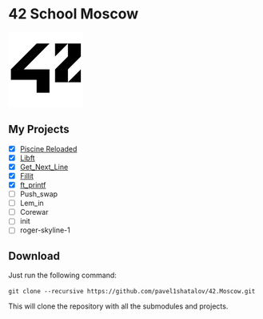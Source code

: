 # 42 School Moscow

![42 Logo](files/imgs/42-logo.png)

## My Projects

- [X] [Piscine Reloaded](https://github.com/pavel1shatalov/piscine-reloaded)
- [X] [Libft](https://github.com/pavel1shatalov/libft)
- [X] [Get_Next_Line](https://github.com/pavel1shatalov/get-next-line)
- [X] [Fillit](https://github.com/pavel1shatalov/fillit)
- [X] [ft_printf](https://github.com/pavel1shatalov/ft-printf)
- [ ] Push_swap
- [ ] Lem_in
- [ ] Corewar
- [ ] init
- [ ] roger-skyline-1

## Download

Just run the following command:

`git clone --recursive https://github.com/pavel1shatalov/42.Moscow.git`

This will clone the repository with all the submodules and projects.
